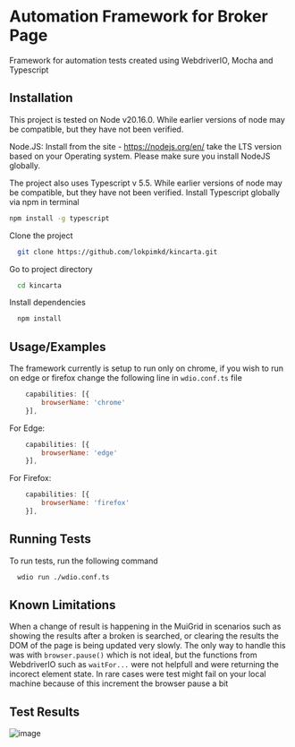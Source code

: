
# Automation Framework for Broker Page

Framework for automation tests created using WebdriverIO, Mocha and Typescript


## Installation

This project is tested on Node v20.16.0. While earlier versions of node may be compatible, but they have not been verified.

Node.JS: Install from the site - https://nodejs.org/en/ take the LTS version based on your Operating system. Please make sure you install NodeJS globally.

The project also uses Typescript v 5.5. While earlier versions of node may be compatible, but they have not been verified.
Install Typescript globally via npm in terminal
```bash
npm install -g typescript
```

Clone the project
```bash
  git clone https://github.com/lokpimkd/kincarta.git
```
Go to project directory
```bash
  cd kincarta
```
Install dependencies
```bash
  npm install
```
## Usage/Examples
The framework currently is setup to run only on chrome, if you wish to run on edge or firefox change the following line in `wdio.conf.ts` file
```javascript
    capabilities: [{
        browserName: 'chrome'
    }],
```
For Edge:
```javascript
    capabilities: [{
        browserName: 'edge'
    }],
```
For Firefox:
```javascript
    capabilities: [{
        browserName: 'firefox'
    }],
```
## Running Tests

To run tests, run the following command

```bash
  wdio run ./wdio.conf.ts
```


## Known Limitations

When a change of result is happening in the MuiGrid in scenarios such as showing the results after a broken is searched, or clearing the results the DOM of the page is being updated very slowly. The only way to handle this was with `browser.pause()` which is not ideal, but the functions from WebdriverIO such as `waitFor...` were not helpfull and were returning the incorect element state.
In rare cases were test might fail on your local machine because of this increment the browser pause a bit

## Test Results
![image](https://github.com/user-attachments/assets/b47b14b2-95c1-4289-92eb-6566dbbb2647)
